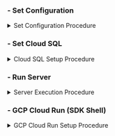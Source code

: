### - Set Configuration

<details>
<summary>Set Configuration Procedure</summary>

1.  **Create a `.env` file** in the root of the project directory.

2.  **Set the environment variable** inside the `.env` file. Add the following line and replace the placeholder with the absolute path to your Google Cloud service account JSON key.

    ```ini
    # .env
    GOOGLE_APPLICATION_CREDENTIALS="/path/to/your/service-account-key.json"
    ```

</details>


### - Set Cloud SQL

<details>
<summary>Cloud SQL Setup Procedure</summary>

1.  **Set the environment variable** inside the `.env` file. Add the following line and replace the placeholder with your information.

* [Cloud SQL Code Reference](https://github.com/qbxlvnf11/google-cloud-sql/tree/main)

    ```ini
    # .env
    CLOUD_SQL_INSTANCE=...

    DB_USER=...
    DB_PASSWORD=...
    DB_NAME=...

    DB_DRIVER=...
    DB_API_DRIVER=...

    DB_PROMPT_TABLE=...
    ```

</details>


### - Run Server

<details>
<summary>Server Execution Procedure</summary>

1. Create Docker Network in Server

```
docker network create api_server_network
```

2. Build Server Docker Env

```
## detached
docker rmi -f api_server_env_detached
docker build --build-arg SERVER_PORT={SERVER_PORT} -t api_server_env_detached -f Dockerfile.detached .
## foreground
docker rmi -f api_server_env_foreground
docker build -t api_server_env_foreground -f Dockerfile.foreground .
```

3. Run Server Docker Container

```
export PUBLIC_IP=$(curl -s ifconfig.me)
## detached
docker stop api_server_detached
docker run --rm -d --name api_server_detached -p {SERVER_PORT}:{SERVER_PORT} --network api_server_network -e PUBLIC_IP=$PUBLIC_IP api_server_env_detached
## foreground
docker rm -f api_server_foreground
export SERVER_PORT={SERVER_PORT}
docker run -it --name api_server_foreground -p $SERVER_PORT:$SERVER_PORT --network api_server_network -e PUBLIC_IP=$PUBLIC_IP -e SERVER_PORT=$SERVER_PORT \
  -v {root_path}:/workspace/api_server -w /workspace/api_server api_server_env_foreground bash
```

4. Check Real-Time Logs

```
docker logs -f api_server_detached
```

5. Run Server (foreground)

```
uvicorn server:app --host 0.0.0.0 --port $SERVER_PORT
```

</details>

### - GCP Cloud Run (SDK Shell)

<details>
<summary>GCP Cloud Run Setup Procedure</summary>

1. [Install](https://cloud.google.com/sdk/docs/install?hl=ko)

2. Preparation

```
gcloud auth login
gcloud config set project [GCP_PROJECT_ID]
# Checking Docker Build 
docker build --build-arg SERVER_PORT={SERVER_PORT} -t api_server_env -f Dockerfile .
```

3. Push the image to Google Container Registry (GCR) or Artifact Registry

```
# Region settings (Check if asia-south3 is supported by GCR; most use asia.gcr.io)
gcloud config set compute/region asia-south3
# Docker authentication
gcloud auth configure-docker
# Image tagging and pushing
docker tag api_server_env asia.gcr.io/[GCP_PROJECT_ID]/api_server_env:latest
docker push asia.gcr.io/[GCP_PROJECT_ID]/api_server_env:latest
```

4. Deploy to Cloud Run

```
gcloud run deploy api-server \
  --image asia.gcr.io/[GCP_PROJECT_ID]/api_server_env:latest \
  --platform managed \
  --region asia-south1 \
  --allow-unauthenticated
```

5. Grant permission to expose the Cloud Run service to the external Internet so that anyone can access it.

* If you encounter permission issues such as "Error: Forbidden Your client does not have permission to get URL from this server," modify the iam.allowedPolicyMemberDomains organization policy.

```
gcloud beta run services add-iam-policy-binding api-server --region=asia-south1 --member=allUsers --role=roles/run.invoker
```

</details>
